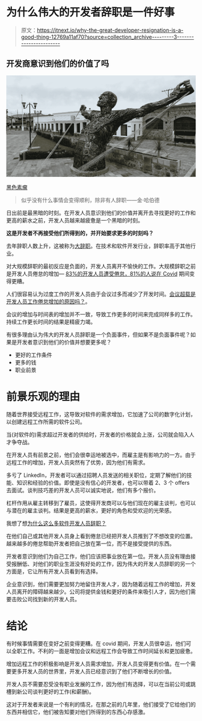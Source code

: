 # 为什么伟大的开发者辞职是一件好事

> 原文：<https://itnext.io/why-the-great-developer-resignation-is-a-good-thing-12769a11af70?source=collection_archive---------3----------------------->

## 开发商意识到他们的价值了吗

![](img/b0c9e5de70f8db135c7d5277c54790a3.png)

[黑色素瘤](https://pixabay.com/users/marxelocinema-9709625/)

> 似乎没有什么事情会变得顺利，除非有人辞职——金·哈伯德

日出前是最黑暗的时刻。在开发人员意识到他们的价值并离开去寻找更好的工作和更高的薪水之前，开发人员越来越疲惫是一个黑暗的时刻。

**这是开发者不再接受他们所得到的，并开始要求更多的时刻吗？**

去年辞职人数上升，这被称为[大辞职](https://hbr.org/2021/09/who-is-driving-the-great-resignation)。在技术和软件开发行业，辞职率高于其他行业。

对大规模辞职的最初反应是负面的，开发人员离开不愉快的工作。大规模辞职之前是开发人员倦怠的增加— [83%的开发人员遭受倦怠，81%的人说在 Covid](/83-of-developers-suffer-from-burnout-and-81-said-its-gotten-worse-during-covid-aa83c89bc544) 期间变得更糟。

人们很容易认为过度工作的开发人员由于会议过多而减少了开发时间。[会议超载是开发人员工作倦怠增加的原因吗？](https://medium.com/codex/is-meeting-overload-the-cause-of-increased-burnout-in-developers-28dc4017432f)。

会议的增加与时间表的增加并不一致，导致工作更多的时间来完成同样多的工作。持续工作更长时间的结果是精疲力竭。

有很多理由认为伟大的开发人员辞职是一个负面事件，但如果不是负面事件呢？如果是开发者意识到他们的价值并想要更多呢？

*   更好的工作条件
*   更多的钱
*   职业前景

# **前景乐观的理由**

随着世界接受远程工作，这导致对软件的需求增加，它加速了公司的数字化计划，以创建远程工作所需的软件公司。

当(对软件的)需求超过开发者的供给时，开发者的价格就会上涨，公司就会陷入人才争夺战。

在开发人员有前景之前，他们会很幸运地被选中，而雇主是有影响力的一方。由于远程工作的增加，开发人员突然有了优势，因为他们有需求。

多亏了 LinkedIn，开发者可以通过招聘人员发送的相关职位，定期了解他们的技能、知识和经验的价值。即使是没有信心的开发者，也可以带着 2、3 个 offers 去面试。谈判技巧差的开发人员可以诚实地说，他们有多个报价。

杠杆作用从雇主转移到了雇员，这使得开发商可以与他们现在的雇主谈判，也可以与潜在的雇主谈判。结果是更高的薪水，更好的角色和受欢迎的光荣感。

我想了想[为什么这么多软件开发人员辞职？](https://javascript.plainenglish.io/why-are-so-many-software-developers-quitting-their-jobs-e5a6c2a8f5ed)

在他们自己或其他开发人员身上看到倦怠已经把开发人员推到了不想改变的位置。越来越多的倦怠帮助开发者把自己放在第一位，而不是接受提供的东西。

开发者意识到他们为自己工作，他们应该把事业放在第一位。开发人员没有理由接受报酬低、对他们的职业生涯没有好处的工作，因为伟大的开发人员辞职的另一个方面是，它让所有开发人员看到有选择。

企业意识到，他们需要更加努力地留住开发人才，因为随着远程工作的增加，开发人员离开的障碍越来越少。公司将提供金钱和更好的条件来吸引人才，因为他们需要击败公司找到新的开发人员。

# **结论**

有时候事情需要在变好之前变得更糟。在 covid 期间，开发人员很幸运，他们可以全职工作。不利的一面是增加会议和远程工作会导致工作时间延长和更加疲惫。

增加远程工作的积极影响是开发人员需求增加，开发人员变得更有价值。在一个需要更多开发人员的世界里，开发人员已经意识到了他们不断增长的价值。

开发人员不需要忍受没有职业发展的工作，因为他们有选择，可以在当前公司或跳槽到新公司谈判更好的工作(和薪酬)。

这对于开发者来说是一个有利的情况，在那之前的几年里，他们接受了它给他们的东西并相信它，他们被告知要对他们所得到的东西心存感激。